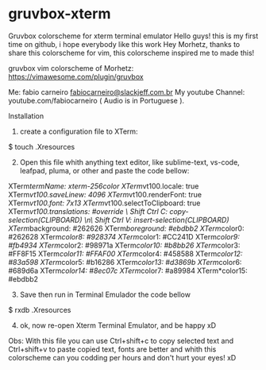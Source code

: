 # gruvbox-xterm
Gruvbox colorscheme for xterm terminal emulator
Hello guys! this is my first time on github, i hope everybody like this work
Hey Morhetz, thanks to share this colorscheme for vim, this colorscheme inspired me to made this!

gruvbox vim colorscheme of Morhetz:
https://vimawesome.com/plugin/gruvbox

Me: fabio carneiro <fabiocarneiro@slackjeff.com.br>
My youtube Channel: youtube.com/fabiocarneiro  ( Audio is in Portuguese ).

Installation

1) create a configuration file to XTerm: 

$ touch .Xresources

2) Open this file whith anything text editor, like sublime-text, vs-code, leafpad, pluma, or other
and paste the code bellow:

XTerm*termName: xterm-256color
XTerm*vt100.locale: true
XTerm*vt100.saveLinew: 4096
XTerm*vt100.renderFont: true
XTerm*vt100.font: 7x13
XTerm*vt100.selectToClipboard: true
XTerm*vt100.translations: #override \ Shift Ctrl <Key> C: copy-selection(CLIPBOARD) \n\ Shift Ctrl <Key> V: insert-selection(CLIPBOARD) 
XTerm*background: #262626
XTerm*boreground: #ebdbb2
XTerm*color0:     #262628
XTerm*color8:     #928374
XTerm*color1:     #CC241D
XTerm*color9:     #fb4934
XTerm*color2:     #98971a
XTerm*color10:    #b8bb26
XTerm*color3:     #FF8F15
XTerm*color11:    #FFAF00
XTerm*color4:     #458588
XTerm*color12:    #83a598
XTerm*color5:     #b16286
XTerm*color13:    #d3869b
XTerm*color6:     #689d6a
XTerm*color14:    #8ec07c
XTerm*color7:     #a89984
XTerm*color15:    #ebdbb2


3) Save then run in Terminal Emulador the code bellow

$ rxdb .Xresources

4) ok, now re-open Xterm Terminal Emulator, and be happy xD

Obs: With this file you can use Ctrl+shift+c to copy selected text and Ctrl+shift+v to paste copied text, fonts are better and whith this colorscheme can you codding per hours and don't hurt your eyes! xD

